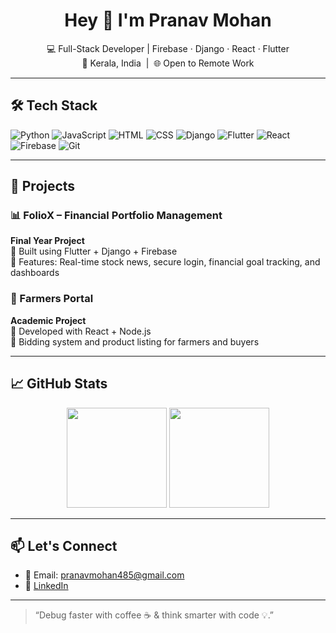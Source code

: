 <h1 align="center">Hey 👋 I'm Pranav Mohan</h1>

<p align="center">
💻 Full-Stack Developer | Firebase · Django · React · Flutter <br>
📍 Kerala, India &nbsp;|&nbsp; 🌐 Open to Remote Work
</p>



---

## 🛠 Tech Stack

![Python](https://img.shields.io/badge/Python-3776AB?style=flat&logo=python&logoColor=white)
![JavaScript](https://img.shields.io/badge/JavaScript-F7DF1E?style=flat&logo=javascript&logoColor=black)
![HTML](https://img.shields.io/badge/HTML5-E34F26?style=flat&logo=html5&logoColor=white)
![CSS](https://img.shields.io/badge/CSS3-1572B6?style=flat&logo=css3&logoColor=white)
![Django](https://img.shields.io/badge/Django-092E20?style=flat&logo=django&logoColor=white)
![Flutter](https://img.shields.io/badge/Flutter-02569B?style=flat&logo=flutter&logoColor=white)
![React](https://img.shields.io/badge/React-20232A?style=flat&logo=react&logoColor=61DAFB)
![Firebase](https://img.shields.io/badge/Firebase-FFCA28?style=flat&logo=firebase&logoColor=black)
![Git](https://img.shields.io/badge/Git-F05032?style=flat&logo=git&logoColor=white)

---

## 🚀 Projects

### 📊 FolioX – Financial Portfolio Management
**Final Year Project**  
🔹 Built using Flutter + Django + Firebase  
🔹 Features: Real-time stock news, secure login, financial goal tracking, and dashboards

### 🌾 Farmers Portal  
**Academic Project**  
🔹 Developed with React + Node.js  
🔹 Bidding system and product listing for farmers and buyers

---

## 📈 GitHub Stats

<p align="center">
  <img src="https://github-readme-stats.vercel.app/api?username=chinzz2024&show_icons=true&theme=default" height="160" />
  <img src="https://github-readme-stats.vercel.app/api/top-langs/?username=chinzz2024&layout=compact&theme=default" height="160" />
</p>

---

## 📫 Let's Connect

- 📧 Email: pranavmohan485@gmail.com  
- 🔗 [LinkedIn](https://linkedin.com/in/pranav-mohan-083245239)

---

> “Debug faster with coffee ☕ & think smarter with code 💡.”
